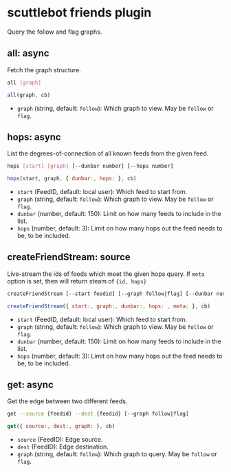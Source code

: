 # scuttlebot friends plugin

Query the follow and flag graphs.


## all: async

Fetch the graph structure.

```bash
all [graph]
```

```js
all(graph, cb)
```

 - `graph` (string, default: `follow`): Which graph to view. May be `follow` or `flag`.



## hops: async

List the degrees-of-connection of all known feeds from the given feed.

```bash
hops [start] [graph] [--dunbar number] [--hops number]
```

```js
hops(start, graph, { dunbar:, hops: }, cb)
```

 - `start` (FeedID, default: local user): Which feed to start from.
 - `graph` (string, default: `follow`): Which graph to view. May be `follow` or `flag`.
 - `dunbar` (number, default: 150): Limit on how many feeds to include in the list.
 - `hops` (number, default: 3): Limit on how many hops out the feed needs to be, to be included.



## createFriendStream: source

Live-stream the ids of feeds which meet the given hops query. If `meta`
option is set, then will return steam of `{id, hops}`

```bash
createFriendStream [--start feedid] [--graph follow|flag] [--dunbar number] [--hops number] [--meta]
```

```js
createFriendStream({ start:, graph:, dunbar:, hops: , meta: }, cb)
```

 - `start` (FeedID, default: local user): Which feed to start from.
 - `graph` (string, default: `follow`): Which graph to view. May be `follow` or `flag`.
 - `dunbar` (number, default: 150): Limit on how many feeds to include in the list.
 - `hops` (number, default: 3): Limit on how many hops out the feed needs to be, to be included.



## get: async

Get the edge between two different feeds.

```bash
get --source {feedid} --dest {feedid} [--graph follow|flag]
```

```js
get({ source:, dest:, graph: }, cb)
```

 - `source` (FeedID): Edge source.
 - `dest` (FeedID): Edge destination.
 - `graph` (string, default: `follow`): Which graph to query. May be `follow` or `flag`.
